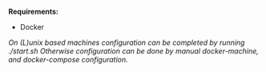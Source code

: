 <b>Requirements:</b>
<ul>
<li>Docker</li>


</ul>
<i>  On (L)unix based machines configuration can be completed by running ./start.sh
Otherwise configuration can be done by manual docker-machine, and docker-compose configuration.</i>

